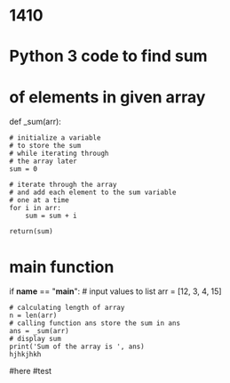 # 1410

# Python 3 code to find sum
# of elements in given array
 
 
def _sum(arr):
 
    # initialize a variable
    # to store the sum
    # while iterating through
    # the array later
    sum = 0
 
    # iterate through the array
    # and add each element to the sum variable
    # one at a time
    for i in arr:
        sum = sum + i
 
    return(sum)
 
 
# main function
if __name__ == "__main__":
    # input values to list
    arr = [12, 3, 4, 15]
 
    # calculating length of array
    n = len(arr)
    # calling function ans store the sum in ans
    ans = _sum(arr)
    # display sum
    print('Sum of the array is ', ans)
    hjhkjhkh
#here
#test
